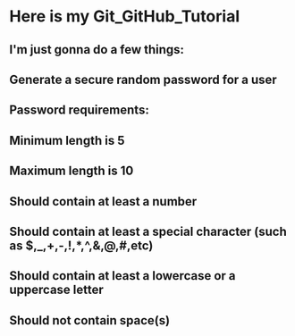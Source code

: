 # Here is my Git_GitHub_Tutorial

## I'm just gonna do a few things:
## Generate a secure random password for a user

## Password requirements: 

## Minimum length is 5
## Maximum length is 10
## Should contain at least a number
## Should contain at least a special character (such as $,_,+,-,!,*,^,&,@,#,etc)
## Should contain at least a lowercase or a uppercase letter
## Should not contain space(s)
